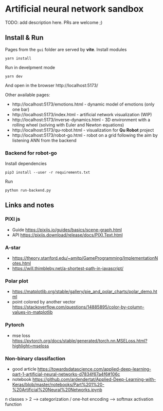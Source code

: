 # Artificial neural network sandbox

TODO: add description here. PRs are welcome ;)


## Install & Run

Pages from the `gui` folder are served by **vite**. Install modules

```
yarn install
```

Run in develpment mode

```
yarn dev
```

And open in the browser http://localhost:5173/

Other available pages:

- http://localhost:5173/emotions.html - dynamic model of emotions (only one bar)
- http://localhost:5173/index.html - artificial network visualization (WIP)
- http://localhost:5173/inverse-dynamics.html - 3D environment with a rolling wheel (solving with Euler and Newton equations)
- http://localhost:5173/qu-robot.html - visualization for **Qu Robot** project
- http://localhost:5173/robot-go.html - robot on a grid following the aim by listening ANN from the backend


### Backend for robot-go

Install dependencies

```
pip3 install --user -r requirements.txt
```

Run

```
python run-backend.py
```


## Links and notes

### PIXI js

- Guide https://pixijs.io/guides/basics/scene-graph.html
- API https://pixijs.download/release/docs/PIXI.Text.html

### A-star

- https://theory.stanford.edu/~amitp/GameProgramming/ImplementationNotes.html
- https://will.thimbleby.net/a-shortest-path-in-javascript/


### Polar plot

- https://matplotlib.org/stable/gallery/pie_and_polar_charts/polar_demo.html
- point colored by another vector https://stackoverflow.com/questions/14885895/color-by-column-values-in-matplotlib


### Pytorch

- mse loss https://pytorch.org/docs/stable/generated/torch.nn.MSELoss.html?highlight=mseloss


### Non-binary classifaction

- good article https://towardsdatascience.com/applied-deep-learning-part-1-artificial-neural-networks-d7834f67a4f6#106c
- notebook https://github.com/ardendertat/Applied-Deep-Learning-with-Keras/blob/master/notebooks/Part%201%20-%20Artificial%20Neural%20Networks.ipynb

n classes > 2 --> categorization / one-hot encoding --> softmax activation function
